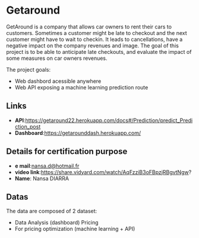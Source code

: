 # Getaround

GetAround is a company that allows car owners to rent their cars to customers. Sometimes a customer might be late to checkout and the next customer might have to wait to checkin. It leads to cancellations, have a negative impact on the company revenues and image. The goal of this project is to be able to anticipate late checkouts, and evaluate the impact of some measures on car owners revenues.

The project goals:

* Web dashbord acessible anywhere
* Web API exposing a machine learning prediction route

## Links
* **API**:https://getaround22.herokuapp.com/docs#/Prediction/predict_Prediction_post
* **Dashboard**:https://getarounddash.herokuapp.com/

## Details for certification purpose
* **e mail**:nansa.d@hotmail.fr
* **video link**:https://share.vidyard.com/watch/AqFzziB3oFBpzjRBgvtNgw?
* **Name**: Nansa DIARRA

## Datas

The data are composed of 2 dataset: 
* Data Analysis (dashboard) Pricing  
* For pricing optimization (machine learning + API)
